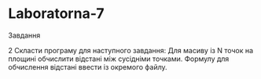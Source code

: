# Laboratorna-7

Завдання

2 Скласти програму для наступного завдання:
Для масиву із N точок на площині обчислити відстані між сусідніми точками. Формулу для обчислення відстані ввести із окремого файлу.
